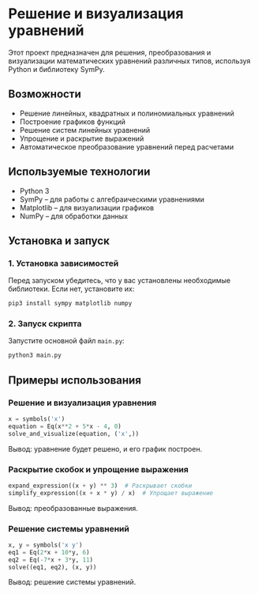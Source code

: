 # Решение и визуализация уравнений

Этот проект предназначен для решения, преобразования и визуализации математических уравнений различных типов, используя Python и библиотеку SymPy.

## Возможности
- Решение линейных, квадратных и полиномиальных уравнений
- Построение графиков функций
- Решение систем линейных уравнений
- Упрощение и раскрытие выражений
- Автоматическое преобразование уравнений перед расчетами

## Используемые технологии
- Python 3
- SymPy – для работы с алгебраическими уравнениями
- Matplotlib – для визуализации графиков
- NumPy – для обработки данных

## Установка и запуск
### 1. Установка зависимостей
Перед запуском убедитесь, что у вас установлены необходимые библиотеки. Если нет, установите их:
```sh
pip3 install sympy matplotlib numpy
```

### 2. Запуск скрипта
Запустите основной файл `main.py`:
```sh
python3 main.py
```

## Примеры использования

### Решение и визуализация уравнения
```python
x = symbols('x')
equation = Eq(x**2 + 5*x - 4, 0)
solve_and_visualize(equation, ('x',))
```
Вывод: уравнение будет решено, и его график построен.

### Раскрытие скобок и упрощение выражения
```python
expand_expression((x + y) ** 3)  # Раскрывает скобки
simplify_expression((x + x * y) / x)  # Упрощает выражение
```
Вывод: преобразованные выражения.

### Решение системы уравнений
```python
x, y = symbols('x y')
eq1 = Eq(2*x + 10*y, 6)
eq2 = Eq(-7*x + 3*y, 11)
solve((eq1, eq2), (x, y))
```
Вывод: решение системы уравнений.
